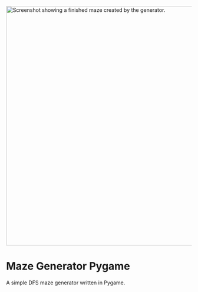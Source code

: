 <img width="618" height="648" alt="Screenshot showing a finished maze created by the generator." src="https://github.com/user-attachments/assets/353da746-86ca-4db8-8ac5-71474721a11c" />

# Maze Generator Pygame
A simple DFS maze generator written in Pygame.
